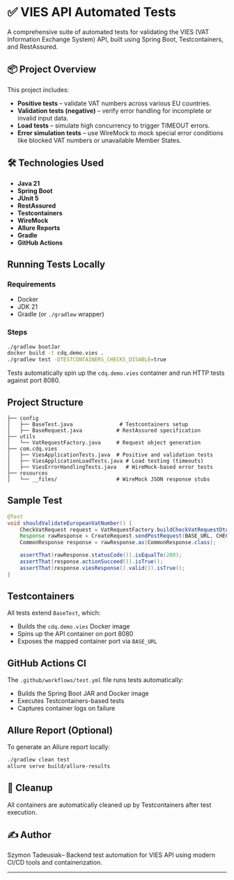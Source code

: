 # ✅ VIES API Automated Tests

A comprehensive suite of automated tests for validating the VIES (VAT Information Exchange System) API, built using Spring Boot, Testcontainers, and RestAssured.

## 📦 Project Overview

This project includes:

- **Positive tests** – validate VAT numbers across various EU countries.
- **Validation tests (negative)** – verify error handling for incomplete or invalid input data.
- **Load tests** – simulate high concurrency to trigger TIMEOUT errors.
- **Error simulation tests** – use WireMock to mock special error conditions like blocked VAT numbers or unavailable Member States.

## 🛠️ Technologies Used

- **Java 21**
- **Spring Boot**
- **JUnit 5**
- **RestAssured**
- **Testcontainers**
- **WireMock**
- **Allure Reports**
- **Gradle**
- **GitHub Actions**

##  Running Tests Locally

### Requirements

- Docker
- JDK 21
- Gradle (or `./gradlew` wrapper)

### Steps

```bash
./gradlew bootJar
docker build -t cdq.demo.vies .
./gradlew test -DTESTCONTAINERS_CHECKS_DISABLE=true
```

Tests automatically spin up the `cdq.demo.vies` container and run HTTP tests against port 8080.

##  Project Structure

```
├── config
│   ├── BaseTest.java               # Testcontainers setup
│   ├── BaseRequest.java           # RestAssured specification
├── utils
│   └── VatRequestFactory.java     # Request object generation
├── com.cdq.vies
│   ├── ViesApplicationTests.java  # Positive and validation tests
│   ├── ViesApplicationLoadTests.java # Load testing (timeouts)
│   ├── ViesErrorHandlingTests.java   # WireMock-based error tests
├── resources
│   └── __files/                   # WireMock JSON response stubs
```

## Sample Test

```java
@Test
void shouldValidateEuropeanVatNumber() {
    CheckVatRequest request = VatRequestFactory.buildCheckVatRequestDto("PL", "8992790965", null, null, ...);
    Response rawResponse = CreateRequest.sendPostRequest(BASE_URL, CHECKVAT_ENDPOINT, request);
    CommonResponse response = rawResponse.as(CommonResponse.class);

    assertThat(rawResponse.statusCode()).isEqualTo(200);
    assertThat(response.actionSucceed()).isTrue();
    assertThat(response.viesResponse().valid()).isTrue();
}
```

##  Testcontainers

All tests extend `BaseTest`, which:

- Builds the `cdq.demo.vies` Docker image
- Spins up the API container on port 8080
- Exposes the mapped container port via `BASE_URL`

##  GitHub Actions CI

The `.github/workflows/test.yml` file runs tests automatically:

- Builds the Spring Boot JAR and Docker image
- Executes Testcontainers-based tests
- Captures container logs on failure

## Allure Report (Optional)

To generate an Allure report locally:

```bash
./gradlew clean test
allure serve build/allure-results
```

## 🧹 Cleanup

All containers are automatically cleaned up by Testcontainers after test execution.

## ✍️ Author

Szymon Tadeusiak– Backend test automation for VIES API using modern CI/CD tools and containerization.

---